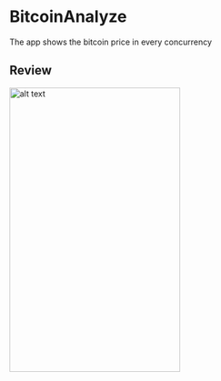 # BitcoinAnalyze
The app shows the bitcoin price in every concurrency
## Review 
<img src="https://user-images.githubusercontent.com/32318345/44338930-f375e280-a4c2-11e8-958e-304e3023afe9.png" alt="alt text" width="300" height="500">
